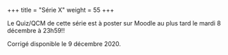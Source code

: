 +++
title = "Série X"
weight = 55
+++
    
<!--
# :construction:
-->
      


Le Quiz/QCM de cette série est à poster sur Moodle au plus tard le mardi 8 décembre à 23h59!!
    
Corrigé disponible le 9 décembre 2020.